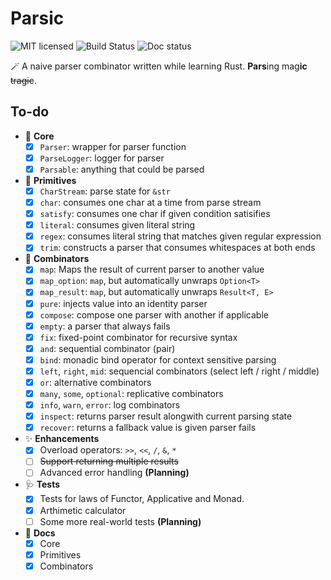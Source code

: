 # Parsic

![MIT licensed](https://img.shields.io/badge/license-MIT-blue.svg)
![Build Status](https://github.com/codgician/parsic/actions/workflows/build.yml/badge.svg)
![Doc status](https://github.com/codgician/parsic/actions/workflows/doc.yml/badge.svg)

🪄 A naive parser combinator written while learning Rust. **Pars**ing mag**ic** ~~tragic~~.

## To-do

- 💖 **Core**
    - [x] `Parser`: wrapper for parser function
    - [x] `ParseLogger`: logger for parser
    - [x] `Parsable`: anything that could be parsed
- 🐣 **Primitives**
    - [x] `CharStream`: parse state for `&str`
    - [x] `char`: consumes one char at a time from parse stream
    - [x] `satisfy`: consumes one char if given condition satisifies
    - [x] `literal`: consumes given literal string
    - [x] `regex`: consumes literal string that matches given regular expression
    - [x] `trim`: constructs a parser that consumes whitespaces at both ends
- 🍡 **Combinators**
    - [x] `map`: Maps the result of current parser to another value
    - [x] `map_option`: `map`, but automatically unwraps `Option<T>`
    - [x] `map_result`: `map`, but automatically unwraps `Result<T, E>`
    - [x] `pure`: injects value into an identity parser
    - [x] `compose`: compose one parser with another if applicable
    - [x] `empty`: a parser that always fails
    - [x] `fix`: fixed-point combinator for recursive syntax
    - [x] `and`: sequential combinator (pair)
    - [x] `bind`: monadic bind operator for context sensitive parsing
    - [x] `left`, `right`, `mid`: sequencial combinators (select left / right / middle)
    - [x] `or`: alternative combinators
    - [x] `many`, `some`, `optional`: replicative combinators
    - [x] `info`, `warn`, `error`: log combinators
    - [x] `inspect`: returns parser result alongwith current parsing state
    - [x] `recover`: returns a fallback value is given parser fails
- ✨ **Enhancements**
    - [x] Overload operators: `>>`, `<<`, `/`, `&`, `*`
    - [ ] ~~Support returning multiple results~~
    - [ ] Advanced error handling **(Planning)**
- 🩺 **Tests**
    - [x] Tests for laws of Functor, Applicative and Monad.
    - [x] Arthimetic calculator
    - [ ] Some more real-world tests **(Planning)**
- 📄 **Docs**
    - [x] Core
    - [x] Primitives
    - [x] Combinators
